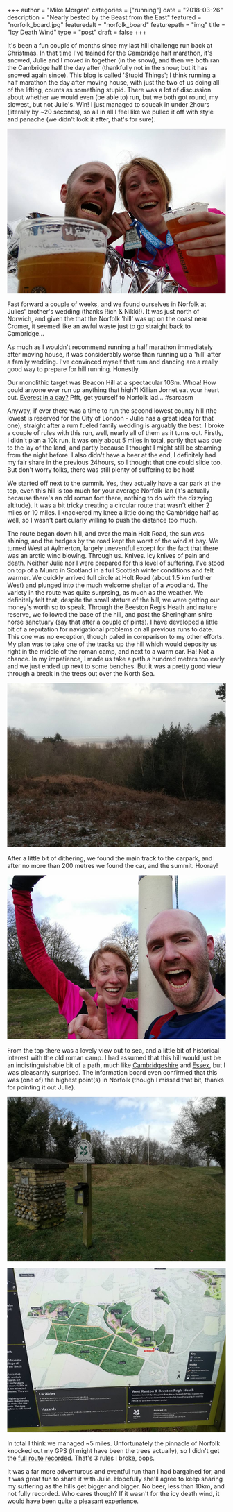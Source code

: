 +++
author = "Mike Morgan"
categories = ["running"]
date = "2018-03-26"
description = "Nearly bested by the Beast from the East"
featured = "norfolk_board.jpg"
featuredalt = "norfolk_board"
featurepath = "img"
title = "Icy Death Wind"
type = "post"
draft = false
+++

It's been a fun couple of months since my last hill challenge run back at Christmas.  In that time I've trained for the Cambridge half marathon, it's snowed, Julie and I moved in together (in the snow), and then we both ran the Cambridge half the day after (thankfully not in the snow; but it has snowed again since).  This blog is called 'Stupid Things'; I think running a half marathon the day after moving house, with just the two of us doing all of the lifting, counts as something stupid.  There was a lot of discussion about whether we would even (be able to) run, but we both got round, my slowest, but not Julie's.  Win!  I just managed to squeak in under 2hours (literally by ~20 seconds), so all in all I feel like we pulled it off with style and panache (we didn't look it after, that's for sure).

![post half marathon selfie][1]

Fast forward a couple of weeks, and we found ourselves in Norfolk at Julies' brother's wedding (thanks Rich & Nikki!).  It was just north of Norwich, and given the that the Norfolk 'hill' was up on the coast near Cromer, it seemed like an awful waste just to go straight back to Cambridge...

As much as I wouldn't recommend running a half marathon immediately after moving house, it was considerably worse than running up a 'hill' after a family wedding.  I've convinced myself that rum and dancing are a really good way to prepare for hill running. Honestly.

Our monolithic target was Beacon Hill at a spectacular 103m. Whoa!  How could anyone ever run up anything that high?! Killian Jornet eat your heart out.  [Everest in a day?](https://www.youtube.com/watch?v=QGKsFyHNwbs) Pfft, get yourself to Norfolk lad... #sarcasm

Anyway, if ever there was a time to run the second lowest county hill (the lowest is reserved for the City of London - Julie has a great idea for that one), straight after a rum fueled family wedding is arguably the best.  I broke a couple of rules with this run, well, nearly all of them as it turns out.  Firstly, I didn't plan a 10k run, it was only about 5 miles in total, partly that was due to the lay of the land, and partly because I thought I might still be steaming from the night before.  I also didn't have a beer at the end, I definitely had my fair share in the previous 24hours, so I thought that one could slide too.  But don't worry folks, there was still plenty of suffering to be had!

We started off next to the summit.  Yes, they actually have a car park at the top, even this hill is too much for your average Norfolk-ian (it's actually because there's an old roman fort there, nothing to do with the dizzying altitude).  It was a bit tricky creating a circular route that wasn't either 2 miles or 10 miles.  I knackered my knee a little doing the Cambridge half as well, so I wasn't particularly willing to push the distance too much.  

The route began down hill, and over the main Holt Road, the sun was shining, and the hedges by the road kept the worst of the wind at bay.  We turned West at Aylmerton, largely uneventful except for the fact that there was an arctic wind blowing.  Through us. Knives. Icy knives of pain and death.  Neither Julie nor I were prepared for this level of suffering. I've stood on top of a Munro in Scotland in a full Scottish winter conditions and felt warmer. We quickly arrived full circle at Holt Road (about 1.5 km further West) and plunged into the much welcome shelter of a woodland. The variety in the route was quite surprsing, as much as the weather.  We definitely felt that, despite the small stature of the hill, we were getting our money's worth so to speak.  Through the Beeston Regis Heath and nature reserve, we followed the base of the hill, and past the Sheringham shire horse sanctuary (say that after a couple of pints).  I have developed a little bit of a reputation for navigational problems on all previous runs to date.  This one was no exception, though paled in comparison to my other efforts.  My plan was to take one of the tracks up the hill which would deposity us right in the middle of the roman camp, and next to a warm car.  Ha! Not a chance.  In my impatience, I made us take a path a hundred meters too early and we just ended up next to some benches.  But it was a pretty good view through a break in the trees out over the North Sea.

![I see, I see, no ships today][2]

After a little bit of dithering, we found the main track to the carpark, and after no more than 200 metres we found the car, and the summit.  Hooray!

![We made it to the top of Norfolk!][3]

From the top there was a lovely view out to sea, and a little bit of historical interest with the old roman camp.  I had assumed that this hill would just be an indistinguishable bit of a path, much like [Cambridgeshire](https://mikedmorgan.github.io/blog/round2/) and [Essex](https://mikedmorgan.github.io/blog/round1/), but I was pleasantly surprised.  The information board even confirmed that this was (one of) the highest point(s) in Norfolk (though I missed that bit, thanks for pointing it out Julie).

![some history][4]

![information - very educational][5]

In total I think we managed ~5 miles.  Unfortunately the pinnacle of Norfolk knocked out my GPS (it might have been the trees actually), so I didn't get the [full route recorded](https://www.endomondo.com/users/3375171/workouts/1085427324).  That's 3 rules I broke, oops.

It was a far more adventurous and eventful run than I had bargained for, and it was great fun to share it with Julie.  Hopefully she'll agree to keep sharing my suffering as the hills get bigger and bigger.  No beer, less than 10km, and not fully recorded.  Who cares though? If it wasn't for the icy death wind, it would have been quite a pleasant experience.

[1]: /img/half_selfie.jpg
[2]: /img/norfolk_view2.jpg
[3]: /img/norfolk_selfie1.jpg
[4]: /img/norfolk_camp2.jpg
[5]: /img/norfolk_board.jpg